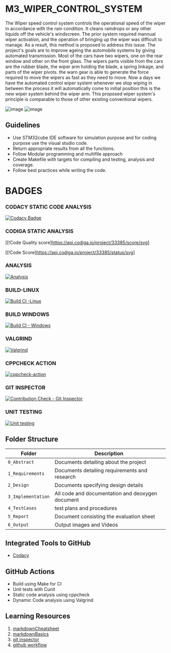 # M3_WIPER_CONTROL_SYSTEM

 The Wiper speed control system controls the operational speed of the wiper in accordance with the rain condition. It cleans 
 raindrops or any other liquids off the vehicle's windscreen. The prior system required mannual wiper activation, and the 
 operation of bringing up the wiper was difficult to manage. As a result, this method is proposed to address this issue.
 The project's goals are to improve ageing the automobile systems by giving automated transmission. Most of the cars 
 have two wipers, one on the rear window and other on the front glass. The wipers parts visible from the cars are the 
 rubber blade, the wiper arm holding the blade, a spring linkage, and parts of the wiper pivots. the warn gear 
 is able to generate the force required to move the wipers as fast as they need to move. Now a days we have 
 the automated control wiper system whenever we stop wiping in between the process it will automatically come to initial 
 position this is the new wiper system behind the wiper arm. This proposed wiper system's principle is comparable to those of other existing 
 conventional wipers.

![image](https://user-images.githubusercontent.com/101585225/167920751-00b5053e-5bbe-4dd1-9497-12b6be0975d1.png)              ![image](https://user-images.githubusercontent.com/101585225/167920843-8d7377ca-7076-4646-b4c8-b8b2078db6bb.png)

## Guidelines
* Use STM32cube IDE software for simulation purpose and for coding purpose use the visual studio code.
* Return appropriate results from all the functions.
* Follow Modular programming and multifile approach
* Create Makefile with targets for compiling and testing, analysis and coverage.
* Follow best practices while writing the code.

# BADGES

### CODACY STATIC CODE ANALYSIS

[![Codacy Badge](https://app.codacy.com/project/badge/Grade/f8bd6e49c42d40faaaff8b461a53309a)](https://www.codacy.com/gh/Abiramikoperundevi/M3_WIPER_CONTROL_SYSTEM/dashboard?utm_source=github.com&amp;utm_medium=referral&amp;utm_content=Abiramikoperundevi/M3_WIPER_CONTROL_SYSTEM&amp;utm_campaign=Badge_Grade)

### CODIGA STATIC ANALYSIS

[[!Code Quality score]https://api.codiga.io/project/33385/score/svg]

[[!Code Score]https://api.codiga.io/project/33385/status/svg]
### ANALYSIS


[![Analysis](https://github.com/Abiramikoperundevi/M3_WIPER_CONTROL_SYSTEM/actions/workflows/Analysis.yml/badge.svg)](https://github.com/Abiramikoperundevi/M3_WIPER_CONTROL_SYSTEM/actions/workflows/Analysis.yml)

### BUILD-LINUX

[![Build CI -Linux](https://github.com/Abiramikoperundevi/M3_WIPER_CONTROL_SYSTEM/actions/workflows/Build_linux.yml/badge.svg)](https://github.com/Abiramikoperundevi/M3_WIPER_CONTROL_SYSTEM/actions/workflows/Build_linux.yml)

### BUILD WINDOWS

[![Build CI - Windows](https://github.com/Abiramikoperundevi/M3_WIPER_CONTROL_SYSTEM/actions/workflows/Build-Windows.yml/badge.svg)](https://github.com/Abiramikoperundevi/M3_WIPER_CONTROL_SYSTEM/actions/workflows/Build-Windows.yml)

### VALGRIND

[![Valgrind](https://github.com/Abiramikoperundevi/M3_WIPER_CONTROL_SYSTEM/actions/workflows/Valgrind.yml/badge.svg)](https://github.com/Abiramikoperundevi/M3_WIPER_CONTROL_SYSTEM/actions/workflows/Valgrind.yml)

### CPPCHECK ACTION

[![cppcheck-action](https://github.com/Abiramikoperundevi/M3_WIPER_CONTROL_SYSTEM/actions/workflows/cpp%20check.yml/badge.svg)](https://github.com/Abiramikoperundevi/M3_WIPER_CONTROL_SYSTEM/actions/workflows/cpp%20check.yml)

### GIT INSPECTOR

[![Contribution Check - Git Inspector](https://github.com/Abiramikoperundevi/M3_WIPER_CONTROL_SYSTEM/actions/workflows/Git_inspector.yml/badge.svg)](https://github.com/Abiramikoperundevi/M3_WIPER_CONTROL_SYSTEM/actions/workflows/Git_inspector.yml)

### UNIT TESTING

[![Unit testing](https://github.com/Abiramikoperundevi/M3_WIPER_CONTROL_SYSTEM/actions/workflows/Unit_Testing.yml/badge.svg)](https://github.com/Abiramikoperundevi/M3_WIPER_CONTROL_SYSTEM/actions/workflows/Unit_Testing.yml)

## Folder Structure
Folder             | Description
-------------------| -----------------------------------------
`0_Abstract`       | Documents detailing about the project
`1_Requirements`   | Documents detailing requirements and research
`2_Design`         | Documents specifying design details
`3_Implementation` | All code and documentation and deoxygen document
`4_TestCases`      |test plans and procedures
`5_Report`         |Document consisting the evaluation sheet
`6_Output`         | Output images and Videos

## Integrated Tools to GitHub
*  [Codacy](https://www.codacy.com/)

## GitHub Actions
* Build using Make for CI
* Unit tests with Cunit
* Static code analysis using cppcheck
* Dynamic Code analysis using Valgrind


## Learning Resources
1. [markdownCheatsheet](https://github.com/adam-p/markdown-here/wiki/Markdown-Cheatsheet)
2. [markdownBasics](https://guides.github.com/features/mastering-markdown/)
3. [git inspector](https://github.com/ejwa/gitinspector.git)
4. [github workflow](https://docs.github.com/en/actions/learn-github-action)
